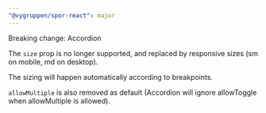 ```yaml
---
"@vygruppen/spor-react": major
---
```


Breaking change: Accordion

The `size` prop is no longer supported, and replaced by responsive sizes (sm on mobile, md on desktop).

The sizing will happen automatically according to breakpoints.

`allowMultiple` is also removed as default (Accordion will ignore allowToggle when allowMultiple is allowed).